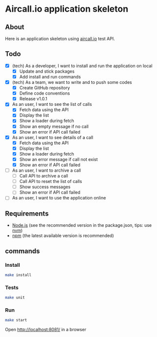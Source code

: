 # Aircall.io application skeleton

## About
Here is an application skeleton using [aircall.io](https://aircall.io) test API.

## Todo
- [X] (tech) As a developer, I want to install and run the application on local
  - [X] Update and stick packages
  - [X] Add install and run commands
- [X] (tech) As a team, we want to write and to push some codes
  - [X] Create GitHub repository
  - [X] Define code conventions
  - [X] Release v1.0.1
- [X] As an user, I want to see the list of calls
  - [X] Fetch data using the API
  - [X] Display the list
  - [X] Show a loader during fetch
  - [X] Show an empty message if no call
  - [X] Show an error if API call failed
- [X] As an user, I want to see details of a call
  - [X] Fetch data using the API
  - [X] Display the list
  - [X] Show a loader during fetch
  - [X] Show an error message if call not exist
  - [X] Show an error if API call failed
- [ ] As an user, I want to archive a call
  - [ ] Call API to archive a call
  - [ ] Call API to reset the list of calls
  - [ ] Show success messages
  - [ ] Show an error if API call failed
- [ ] As an user, I want to use the application online

## Requirements
- [Node.js](https://nodejs.org/) (see the recommended version in the package.json, tips: use [nvm](https://github.com/creationix/nvm))
- [npm](https://nodejs.org/) (the latest available version is recommended)

## commands

### Install
```sh
make install
```

### Tests
```sh
make unit

```

### Run
```sh
make start
```

Open [http://localhost:8081/](http://localhost:8081/) in a browser
